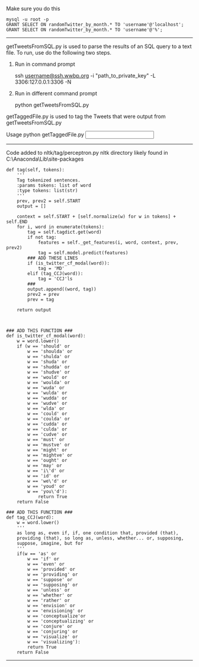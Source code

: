 
Make sure you do this

    mysql -u root -p
    GRANT SELECT ON randomTwitter_by_month.* TO 'username'@'localhost';
    GRANT SELECT ON randomTwitter_by_month.* TO 'username'@'%';
    

-------------------------------------------------------------------
getTweetsFromSQL.py is used to parse the results of an SQL query to a text file. To run, use do the following two steps.

1. Run in command prompt

    ssh username@ssh.wwbp.org -i "path_to_private_key" -L 3306:127.0.0.1:3306 -N


2. Run in different command prompt

    python getTweetsFromSQL.py <username> <sql query file> <path to output file>


getTaggedFile.py is used to tag the Tweets that were output from getTweetsFromSQL.py

Usage
    python getTaggedFile.py <input file> <output file>
    
-------------------------------------------------------------------

Code added to nltk/tag/perceptron.py 
nltk directory likely found in C:\Anaconda\Lib\site-packages

    def tag(self, tokens):
        '''
        Tag tokenized sentences.
        :params tokens: list of word
        :type tokens: list(str)
        '''
        prev, prev2 = self.START
        output = []
        
        context = self.START + [self.normalize(w) for w in tokens] + self.END
        for i, word in enumerate(tokens):
            tag = self.tagdict.get(word)
            if not tag:
                features = self._get_features(i, word, context, prev, prev2)
                tag = self.model.predict(features)
            ### ADD THESE LINES
            if (is_twitter_cf_modal(word)):
                tag = 'MD'
            elif (tag_CCJ(word)):
                tag = 'CCJ'ls
            ###
            output.append((word, tag))
            prev2 = prev
            prev = tag

        return output



    ### ADD THIS FUNCTION ###
    def is_twitter_cf_modal(word):
        w = word.lower()
        if (w == 'should' or 
            w == 'shoulda' or 
            w == 'shulda' or 
            w == 'shuda' or 
            w == 'shudda' or 
            w == 'shudve' or 
            w == 'would' or 
            w == 'woulda' or 
            w == 'wuda' or 
            w == 'wulda' or 
            w == 'wudda' or 
            w == 'wudve' or 
            w == 'wlda' or 
            w == 'could' or 
            w == 'coulda' or 
            w == 'cudda' or 
            w == 'culda' or 
            w == 'cudve' or 
            w == 'must' or 
            w == 'mustve' or 
            w == 'might' or 
            w == 'mightve' or 
            w == 'ought' or 
            w == 'may' or 
            w == 'i\'d' or 
            w == 'id' or 
            w == 'we\'d' or 
            w == 'youd' or 
            w == 'you\'d'):
                return True
        return False

    ### ADD THIS FUNCTION ###
    def tag_CCJ(word):
        w = word.lower()
        '''
        as long as, even if, if, one condition that, provided (that), 
        providing (that), so long as, unless, whether... or, supposing, 
        suppose, imagine, but for
        '''
        if(w == 'as' or
            w == 'if' or
            w == 'even' or
            w == 'provided' or
            w == 'providing' or
            w == 'suppose' or
            w == 'supposing' or
            w == 'unless' or
            w == 'whether' or
            w == 'rather' or
            w == 'envision' or
            w == 'envisioning' or
            w == 'conceptualize'or
            w == 'conceptualizing' or
            w == 'conjure' or
            w == 'conjuring' or
            w == 'visualize' or
            w == 'visualizing'):
            return True
        return False


---------------------------------------------
